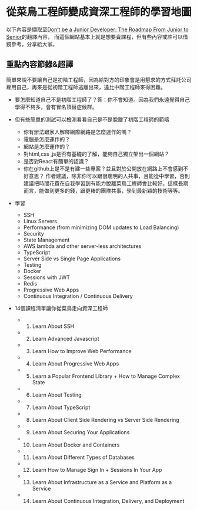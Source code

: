# 從菜鳥工程師變成資深工程師的學習地圖

以下內容是擷取至[Don’t be a Junior Developer: The Roadmap From Junior to Senior](https://zerotomastery.io/blog/dont-be-a-junior-developer-the-roadmap/)的翻譯內容，
而這個網站基本上就是想要賣課程，但有些內容或許可以借鏡參考，分享給大家。

## 重點內容節錄&超譯
簡單來說不要讓自己是初階工程師，因為給對方的印象會是用懇求的方式拜託公司雇用自己，再來是從初階工程師逃離出來，遠比中階工程師來得困難。
* 要怎麼知道自己不是初階工程師了？答：你不會知道。因為我們永遠覺得自己學得不夠多，會有冒名頂替症候群。
* 但有些簡單的測試可以檢測看看自己是不是脫離了初階工程師的範疇
    * 你有辦法跟家人解釋網際網路是怎麼運作的嗎？
    * 電腦是怎麼運作的？
    * 網站是怎麼運作的？
    * 對html,css ,js是否有基礎的了解，能夠自己獨立架出一個網站？
    * 是否對React有簡單的認識？
    * 你在github上是不是有建一些專案？並且對於公開放在網路上不會感到不好意思？
作者建議，除非你可以跟很聰明的人共事，且能從中學習，否則建議把時間花費在自我學習到有能力脫離菜鳥工程師會比較好。這樣長期而言，能做到更多的錢，跟更棒的團隊共事，學到最新穎的技術等等。

* 學習
    * SSH
    * Linux Servers
    * Performance (from minimizing DOM updates to Load Balancing)
    * Security
    * State Management
    * AWS lambda and other server-less architectures
    * TypeScript
    * Server Side vs Single Page Applications
    * Testing
    * Docker
    * Sessions with JWT
    * Redis
    * Progressive Web Apps
    * Continuous Integration / Continuous Delivery
* 14個課程清單讓你從菜鳥走向資深工程師
    * 1. Learn About SSH
    * 2. Learn Advanced Javascript
    * 3. Learn How to Improve Web Performance
    * 4. Learn About Progressive Web Apps
    * 5. Learn a Popular Frontend Library + How to Manage Complex State
    * 6. Learn About Testing
    * 7. Learn About TypeScript
    * 8. Learn About Client Side Rendering vs Server Side Rendering
    * 9. Learn About Securing Your Applications
    * 10. Learn About Docker and Containers
    * 11. Learn About Different Types of Databases
    * 12. Learn How to Manage Sign In + Sessions In Your App
    * 13. Learn About Infrastructure as a Service and Platform as a Service
    * 14. Learn About Continuous Integration, Delivery, and Deployment
